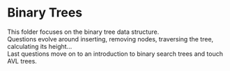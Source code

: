 # Binary Trees

This folder focuses on the binary tree data structure.  
Questions evolve around inserting, removing nodes, traversing the tree, calculating its height...  
Last questions move on to an introduction to binary search trees and touch AVL trees.
